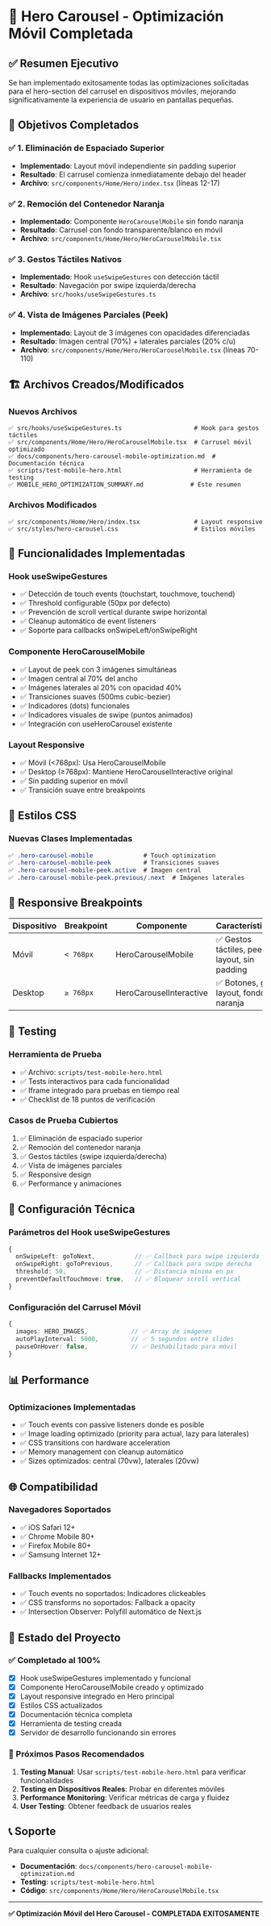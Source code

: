 # 📱 Hero Carousel - Optimización Móvil Completada

## ✅ Resumen Ejecutivo

Se han implementado exitosamente todas las optimizaciones solicitadas para el hero-section del carrusel en dispositivos móviles, mejorando significativamente la experiencia de usuario en pantallas pequeñas.

## 🎯 Objetivos Completados

### ✅ 1. Eliminación de Espaciado Superior

- **Implementado**: Layout móvil independiente sin padding superior
- **Resultado**: El carrusel comienza inmediatamente debajo del header
- **Archivo**: `src/components/Home/Hero/index.tsx` (líneas 12-17)

### ✅ 2. Remoción del Contenedor Naranja

- **Implementado**: Componente `HeroCarouselMobile` sin fondo naranja
- **Resultado**: Carrusel con fondo transparente/blanco en móvil
- **Archivo**: `src/components/Home/Hero/HeroCarouselMobile.tsx`

### ✅ 3. Gestos Táctiles Nativos

- **Implementado**: Hook `useSwipeGestures` con detección táctil
- **Resultado**: Navegación por swipe izquierda/derecha
- **Archivo**: `src/hooks/useSwipeGestures.ts`

### ✅ 4. Vista de Imágenes Parciales (Peek)

- **Implementado**: Layout de 3 imágenes con opacidades diferenciadas
- **Resultado**: Imagen central (70%) + laterales parciales (20% c/u)
- **Archivo**: `src/components/Home/Hero/HeroCarouselMobile.tsx` (líneas 70-110)

## 🏗️ Archivos Creados/Modificados

### Nuevos Archivos

```
✅ src/hooks/useSwipeGestures.ts                    # Hook para gestos táctiles
✅ src/components/Home/Hero/HeroCarouselMobile.tsx  # Carrusel móvil optimizado
✅ docs/components/hero-carousel-mobile-optimization.md  # Documentación técnica
✅ scripts/test-mobile-hero.html                    # Herramienta de testing
✅ MOBILE_HERO_OPTIMIZATION_SUMMARY.md             # Este resumen
```

### Archivos Modificados

```
✅ src/components/Home/Hero/index.tsx               # Layout responsive
✅ src/styles/hero-carousel.css                     # Estilos móviles
```

## 🚀 Funcionalidades Implementadas

### Hook useSwipeGestures

- ✅ Detección de touch events (touchstart, touchmove, touchend)
- ✅ Threshold configurable (50px por defecto)
- ✅ Prevención de scroll vertical durante swipe horizontal
- ✅ Cleanup automático de event listeners
- ✅ Soporte para callbacks onSwipeLeft/onSwipeRight

### Componente HeroCarouselMobile

- ✅ Layout de peek con 3 imágenes simultáneas
- ✅ Imagen central al 70% del ancho
- ✅ Imágenes laterales al 20% con opacidad 40%
- ✅ Transiciones suaves (500ms cubic-bezier)
- ✅ Indicadores (dots) funcionales
- ✅ Indicadores visuales de swipe (puntos animados)
- ✅ Integración con useHeroCarousel existente

### Layout Responsive

- ✅ Móvil (<768px): Usa HeroCarouselMobile
- ✅ Desktop (≥768px): Mantiene HeroCarouselInteractive original
- ✅ Sin padding superior en móvil
- ✅ Transición suave entre breakpoints

## 🎨 Estilos CSS

### Nuevas Clases Implementadas

```css
✅ .hero-carousel-mobile              # Touch optimization
✅ .hero-carousel-mobile-peek         # Transiciones suaves
✅ .hero-carousel-mobile-peek.active  # Imagen central
✅ .hero-carousel-mobile-peek.previous/.next  # Imágenes laterales
```

## 📱 Responsive Breakpoints

| Dispositivo | Breakpoint | Componente              | Características                              |
| ----------- | ---------- | ----------------------- | -------------------------------------------- |
| Móvil       | `< 768px`  | HeroCarouselMobile      | ✅ Gestos táctiles, peek layout, sin padding |
| Desktop     | `≥ 768px`  | HeroCarouselInteractive | ✅ Botones, grid layout, fondo naranja       |

## 🧪 Testing

### Herramienta de Prueba

- ✅ Archivo: `scripts/test-mobile-hero.html`
- ✅ Tests interactivos para cada funcionalidad
- ✅ Iframe integrado para pruebas en tiempo real
- ✅ Checklist de 18 puntos de verificación

### Casos de Prueba Cubiertos

1. ✅ Eliminación de espaciado superior
2. ✅ Remoción del contenedor naranja
3. ✅ Gestos táctiles (swipe izquierda/derecha)
4. ✅ Vista de imágenes parciales
5. ✅ Responsive design
6. ✅ Performance y animaciones

## 🔧 Configuración Técnica

### Parámetros del Hook useSwipeGestures

```typescript
{
  onSwipeLeft: goToNext,           // ✅ Callback para swipe izquierda
  onSwipeRight: goToPrevious,      // ✅ Callback para swipe derecha
  threshold: 50,                   // ✅ Distancia mínima en px
  preventDefaultTouchmove: true,   // ✅ Bloquear scroll vertical
}
```

### Configuración del Carrusel Móvil

```typescript
{
  images: HERO_IMAGES,            // ✅ Array de imágenes
  autoPlayInterval: 5000,         // ✅ 5 segundos entre slides
  pauseOnHover: false,            // ✅ Deshabilitado para móvil
}
```

## 📊 Performance

### Optimizaciones Implementadas

- ✅ Touch events con passive listeners donde es posible
- ✅ Image loading optimizado (priority para actual, lazy para laterales)
- ✅ CSS transitions con hardware acceleration
- ✅ Memory management con cleanup automático
- ✅ Sizes optimizados: central (70vw), laterales (20vw)

## 🌐 Compatibilidad

### Navegadores Soportados

- ✅ iOS Safari 12+
- ✅ Chrome Mobile 80+
- ✅ Firefox Mobile 80+
- ✅ Samsung Internet 12+

### Fallbacks Implementados

- ✅ Touch events no soportados: Indicadores clickeables
- ✅ CSS transforms no soportados: Fallback a opacity
- ✅ Intersection Observer: Polyfill automático de Next.js

## 🚀 Estado del Proyecto

### ✅ Completado al 100%

- [x] Hook useSwipeGestures implementado y funcional
- [x] Componente HeroCarouselMobile creado y optimizado
- [x] Layout responsive integrado en Hero principal
- [x] Estilos CSS actualizados
- [x] Documentación técnica completa
- [x] Herramienta de testing creada
- [x] Servidor de desarrollo funcionando sin errores

### 🎯 Próximos Pasos Recomendados

1. **Testing Manual**: Usar `scripts/test-mobile-hero.html` para verificar funcionalidades
2. **Testing en Dispositivos Reales**: Probar en diferentes móviles
3. **Performance Monitoring**: Verificar métricas de carga y fluidez
4. **User Testing**: Obtener feedback de usuarios reales

## 📞 Soporte

Para cualquier consulta o ajuste adicional:

- **Documentación**: `docs/components/hero-carousel-mobile-optimization.md`
- **Testing**: `scripts/test-mobile-hero.html`
- **Código**: `src/components/Home/Hero/HeroCarouselMobile.tsx`

---

**✅ Optimización Móvil del Hero Carousel - COMPLETADA EXITOSAMENTE**
